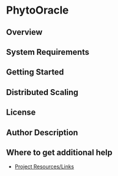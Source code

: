 # PhytoOracle

## Overview

## System Requirements

## Getting Started

## Distributed Scaling

## License 

## Author Description

## Where to get additional help

+ [Project Resources/Links](resources.md)
